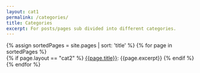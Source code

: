 ```yaml
---
layout: cat1
permalink: /categories/
title: Categories
excerpt: For posts/pages sub divided into different categories.
---
```

{% assign sortedPages = site.pages | sort: 'title' %}
{% for page in sortedPages %}   
{% if page.layout == "cat2" %}
[{{page.title}}]({{page.url}}): {{page.excerpt}}
{% endif %}
{% endfor %}